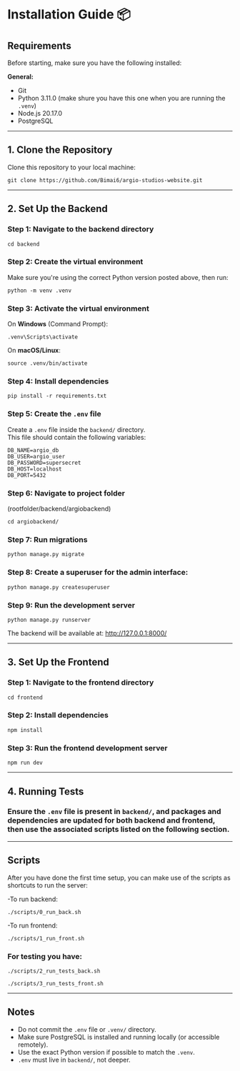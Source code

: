 # Installation Guide 📦

## Requirements

Before starting, make sure you have the following installed:

**General:**
- Git  
- Python 3.11.0 (make shure you have this one when you are running the `.venv`)  
- Node.js 20.17.0 
- PostgreSQL 

---

## 1. Clone the Repository

Clone this repository to your local machine:

```
git clone https://github.com/Bimai6/argio-studios-website.git
```

---

## 2. Set Up the Backend

### Step 1: Navigate to the backend directory

```
cd backend
```

### Step 2: Create the virtual environment

Make sure you're using the correct Python version posted above, then run:

```
python -m venv .venv
```

### Step 3: Activate the virtual environment

On **Windows** (Command Prompt):

```
.venv\Scripts\activate
```

On **macOS/Linux**:

```
source .venv/bin/activate
```

### Step 4: Install dependencies

```
pip install -r requirements.txt
```

### Step 5: Create the `.env` file

Create a `.env` file inside the `backend/` directory.  
This file should contain the following variables:

```
DB_NAME=argio_db
DB_USER=argio_user
DB_PASSWORD=supersecret
DB_HOST=localhost
DB_PORT=5432
```

### Step 6: Navigate to project folder

(rootfolder/backend/argiobackend)

```
cd argiobackend/
```

### Step 7: Run migrations

```
python manage.py migrate
```

### Step 8: Create a superuser for the admin interface:

```
python manage.py createsuperuser
```

### Step 9: Run the development server

```
python manage.py runserver
```

The backend will be available at:
http://127.0.0.1:8000/

---

## 3. Set Up the Frontend

### Step 1: Navigate to the frontend directory

```
cd frontend
```

### Step 2: Install dependencies

```
npm install
```

### Step 3: Run the frontend development server

```
npm run dev
```

---

## 4. Running Tests 

### Ensure the `.env` file is present in `backend/`, and packages and dependencies are updated for both backend and frontend, then use the associated scripts listed on the following section.
---

## Scripts

After you have done the first time setup, you can make use of the scripts as shortcuts to run the server:

-To run backend:

```
./scripts/0_run_back.sh
```

-To run frontend:

```
./scripts/1_run_front.sh
```

### For testing you have:

```
./scripts/2_run_tests_back.sh
```

```
./scripts/3_run_tests_front.sh
```

---

## Notes

- Do not commit the `.env` file or `.venv/` directory.
- Make sure PostgreSQL is installed and running locally (or accessible remotely).
- Use the exact Python version if possible to match the `.venv`.
- `.env` must live in `backend/`, not deeper.


